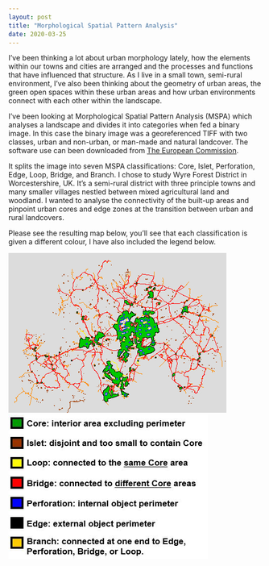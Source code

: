 ```yaml
---
layout: post
title: "Morphological Spatial Pattern Analysis"
date: 2020-03-25
---
```


I’ve been thinking a lot about urban morphology lately, how the elements within our towns and cities are arranged and the processes and functions that have influenced that structure. As I live in a small town, semi-rural environment, I’ve also been thinking about the geometry of urban areas, the green open spaces within these urban areas and how urban environments connect with each other within the landscape.  

I’ve been looking at Morphological Spatial Pattern Analysis (MSPA) which analyses a landscape and divides it into categories when fed a binary image. In this case the binary image was a georeferenced TIFF with two classes, urban and non-urban, or man-made and natural landcover. The software use can been downloaded from [The European Commission](https://forest.jrc.ec.europa.eu/en/activities/lpa/mspa/).

It splits the image into seven MSPA classifications: Core, Islet, Perforation, Edge, Loop, Bridge, and Branch. I chose to study Wyre Forest District in Worcestershire, UK. It’s a semi-rural district with three principle towns and many smaller villages nestled between mixed agricultural land and woodland. I wanted to analyse the connectivity of the built-up areas and pinpoint urban cores and edge zones at the transition between urban and rural landcovers.

Please see the resulting map below, you’ll see that each classification is given a different colour, I have also included the legend below.


<img src="/wf_mspa.jpg" alt="Wyre Forest MSPA" style="width:433x;height:317px;">


<img src="/mspa_classes.JPG" alt="MSPA Classes" style="width:396x;height:287px;">


